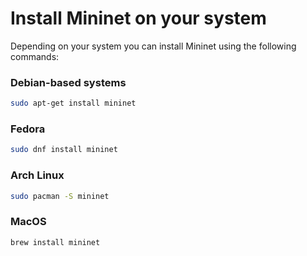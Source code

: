 # Install Mininet on your system

Depending on your system you can install Mininet using the following commands:

### Debian-based systems

```bash
sudo apt-get install mininet
```

### Fedora

```bash
sudo dnf install mininet
```

### Arch Linux

```bash
sudo pacman -S mininet
```

### MacOS

```bash
brew install mininet
```
